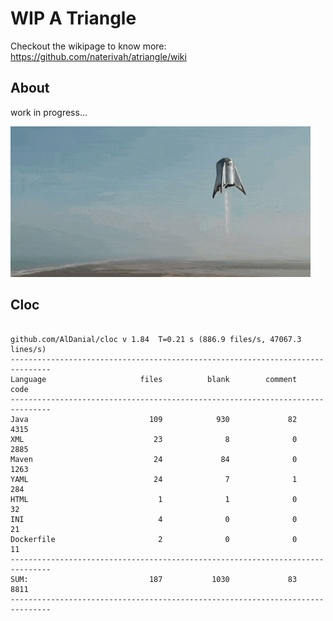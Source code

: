 # WIP A Triangle

  Checkout the wikipage to know more: https://github.com/naterivah/atriangle/wiki

  ## About
  work in progress...

  ![Screenshot](./docs/starhopper.gif?raw=true?style=center)

  ## Cloc 
 ``` 
 
github.com/AlDanial/cloc v 1.84  T=0.21 s (886.9 files/s, 47067.3 lines/s)
-------------------------------------------------------------------------------
Language                     files          blank        comment           code
-------------------------------------------------------------------------------
Java                           109            930             82           4315
XML                             23              8              0           2885
Maven                           24             84              0           1263
YAML                            24              7              1            284
HTML                             1              1              0             32
INI                              4              0              0             21
Dockerfile                       2              0              0             11
-------------------------------------------------------------------------------
SUM:                           187           1030             83           8811
------------------------------------------------------------------------------- 
 ```
